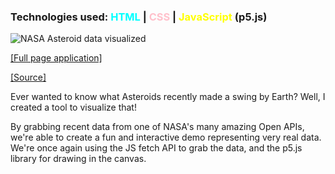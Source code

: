 ### Technologies used: <span style="color:cyan">HTML</span> | <span style="color:pink">CSS</span> | <span style="color:yellow">JavaScript</span> (p5.js)

![NASA Asteroid data visualized](https://bluephosphor.github.io/portfolio/asset/img/projects/asteroids.png)

<a class="source-link" target="_blank" href="https://bluephosphor.github.io/portfolio/asset/example/asteroids/asteroids.html">[Full page application]</a>

<a class="source-link" target="_blank" href="https://github.com/bluephosphor/portfolio/blob/main/asset/example/asteroids">[Source]</a>

Ever wanted to know what Asteroids recently made a swing by Earth? Well, I created a tool to visualize that!

By grabbing recent data from one of NASA's many amazing Open APIs, we're able to create a fun and interactive demo representing very real data. We're once again using the JS fetch API to grab the data, and the p5.js library for drawing in the canvas.